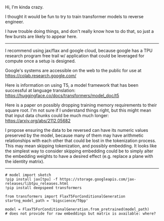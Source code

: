 Hi, I'm kinda crazy.

I thought it would be fun to try to train transformer models to reverse engineer.

I have trouble doing things, and don't really know how to do that, so just a few bursts are likely to appear here.

---
I recommend using jax/flax and google cloud, because google has a TPU research program free trail w/ application that could be leveraged for compute
once a setup is designed.

Google's systems are accessible on the web to the public for use at https://colab.research.google.com/

Here is information on using T5, a model framework that has been successful at language translation: https://huggingface.co/docs/transformers/model_doc/t5

Here is a paper on possibly dropping training memory requirements to their square root.  I'm not sure if I understand things right, but this might mean that input data chunks could be much much longer: https://arxiv.org/abs/2112.05682

I propose ensuring the data to be reversed can have its numeric values preserved by the model, because many of them may have arithmetic relationships with each other that could be lost in the tokenization process.  This may mean skipping tokenization, and possibly embedding.  It looks like the simplest way to consider skipping embedding could be to simply alter the embedding weights to have a desired effect (e.g. replace a plane with the identity matrix).

----
```
# model import sketch
!pip install jax[tpu] -f https://storage.googleapis.com/jax-releases/libtpu_releases.html
!pip install deepspeed transformers

from transformers import FlaxT5ForConditionalGeneration
startng_model_path = 'bigscience/T0pp'

model = FlaxT5ForConditionalGeneration.from_pretrained(model_path)
# does not provide for raw embeddings but matrix is available: where?
```
